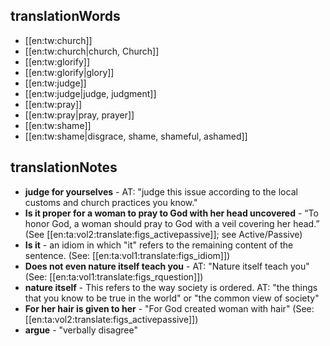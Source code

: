 ## translationWords

* [[en:tw:church]]
* [[en:tw:church|church, Church]]
* [[en:tw:glorify]]
* [[en:tw:glorify|glory]]
* [[en:tw:judge]]
* [[en:tw:judge|judge, judgment]]
* [[en:tw:pray]]
* [[en:tw:pray|pray, prayer]]
* [[en:tw:shame]]
* [[en:tw:shame|disgrace, shame, shameful, ashamed]]

## translationNotes

* **judge for yourselves** - AT: "judge this issue according to the local customs and church practices you know."
* **Is it proper for a woman to pray to God with her head uncovered** - “To honor God, a woman should pray to God with a veil covering her head.” (See [[en:ta:vol2:translate:figs_activepassive]]; see Active/Passive)
* **Is it** - an idiom in which "it" refers to the remaining content of the sentence. (See: [[en:ta:vol1:translate:figs_idiom]])
* **Does not even nature itself teach you** - AT: "Nature itself teach you" (See: [[en:ta:vol1:translate:figs_rquestion]])
* **nature itself** - This refers to the way society is ordered. AT: "the things that you know to be true in the world" or "the common view of society"
* **For her hair is given to her** - "For God created woman with hair" (See: [[en:ta:vol2:translate:figs_activepassive]])
* **argue** - "verbally disagree"
